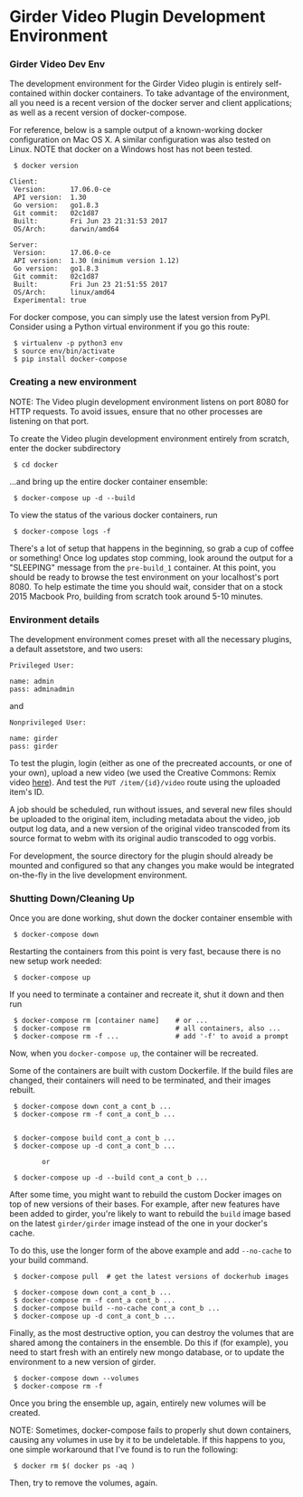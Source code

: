 
Girder Video Plugin Development Environment
===========================================

### Girder Video Dev Env

The development environment for the Girder Video plugin is entirely
self-contained within docker containers.  To take advantage of the environment,
all you need is a recent version of the docker server and client applications;
as well as a recent version of docker-compose.

For reference, below is a sample output of a known-working docker configuration
on Mac OS X.  A similar configuration was also tested on Linux.  NOTE that
docker on a Windows host has not been tested.

```
 $ docker version
```

```
Client:
 Version:      17.06.0-ce
 API version:  1.30
 Go version:   go1.8.3
 Git commit:   02c1d87
 Built:        Fri Jun 23 21:31:53 2017
 OS/Arch:      darwin/amd64

Server:
 Version:      17.06.0-ce
 API version:  1.30 (minimum version 1.12)
 Go version:   go1.8.3
 Git commit:   02c1d87
 Built:        Fri Jun 23 21:51:55 2017
 OS/Arch:      linux/amd64
 Experimental: true
```

For docker compose, you can simply use the latest version from PyPI.  Consider
using a Python virtual environment if you go this route:

```
 $ virtualenv -p python3 env
 $ source env/bin/activate
 $ pip install docker-compose
```

### Creating a new environment

NOTE: The Video plugin development environment listens on port 8080 for HTTP
requests.  To avoid issues, ensure that no other processes are listening on that
port.

To create the Video plugin development environment entirely from scratch, enter
the docker subdirectory

```
 $ cd docker
```

...and bring up the entire docker container ensemble:

```
 $ docker-compose up -d --build
```

To view the status of the various docker containers, run
```
 $ docker-compose logs -f
```

There's a lot of setup that happens in the beginning, so grab a cup of coffee or
something!  Once log updates stop comming, look around the output for a
"SLEEPING" message from the `pre-build_1` container.  At this point, you should
be ready to browse the test environment on your localhost's port 8080.  To help
estimate the time you should wait, consider that on a stock 2015 Macbook Pro,
building from scratch took around 5-10 minutes.

### Environment details

The development environment comes preset with all the necessary plugins, a
default assetstore, and two users:

```
Privileged User:

name: admin
pass: adminadmin
```

and

```
Nonprivileged User:

name: girder
pass: girder
```

To test the plugin, login (either as one of the precreated accounts, or one of
your own), upload a new video (we used the Creative Commons: Remix video
[here](https://vimeo.com/151666798)).  And test the `PUT /item/{id}/video` route
using the uploaded item's ID.

A job should be scheduled, run without issues, and several new files should be
uploaded to the original item, including metadata about the video, job output
log data, and a new version of the original video transcoded from its source
format to webm with its original audio transcoded to ogg vorbis.

For development, the source directory for the plugin should already be mounted
and configured so that any changes you make would be integrated on-the-fly in
the live development environment.

### Shutting Down/Cleaning Up

Once you are done working, shut down the docker container ensemble with

```
 $ docker-compose down
```

Restarting the containers from this point is very fast, because there is no new
setup work needed:
```
 $ docker-compose up
```

If you need to terminate a container and recreate it, shut it down and then run

```
 $ docker-compose rm [container name]    # or ...
 $ docker-compose rm                     # all containers, also ...
 $ docker-compose rm -f ...              # add '-f' to avoid a prompt
```

Now, when you `docker-compose up`, the container will be recreated.

Some of the containers are built with custom Dockerfile.  If the build files are
changed, their containers will need to be terminated, and their images rebuilt.

```
 $ docker-compose down cont_a cont_b ...
 $ docker-compose rm -f cont_a cont_b ...


 $ docker-compose build cont_a cont_b ...
 $ docker-compose up -d cont_a cont_b ...

        or

 $ docker-compose up -d --build cont_a cont_b ...
```

After some time, you might want to rebuild the custom Docker images on top of
new versions of their bases.  For example, after new features have been added to
girder, you're likely to want to rebuild the `build` image based on the latest
`girder/girder` image instead of the one in your docker's cache.

To do this, use the longer form of the above example and add `--no-cache` to
your build command.

```
 $ docker-compose pull  # get the latest versions of dockerhub images

 $ docker-compose down cont_a cont_b ...
 $ docker-compose rm -f cont_a cont_b ...
 $ docker-compose build --no-cache cont_a cont_b ...
 $ docker-compose up -d cont_a cont_b ...
```

Finally, as the most destructive option, you can destroy the volumes that are
shared among the containers in the ensemble.  Do this if (for example), you need
to start fresh with an entirely new mongo database, or to update the environment
to a new version of girder.

```
 $ docker-compose down --volumes
 $ docker-compose rm -f
```

Once you bring the ensemble up, again, entirely new volumes will be created.

NOTE: Sometimes, docker-compose fails to properly shut down containers, causing
any volumes in use by it to be undeletable.  If this happens to you, one simple
workaround that I've found is to run the following:

```
 $ docker rm $( docker ps -aq )
```

Then, try to remove the volumes, again.

